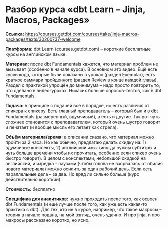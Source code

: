 # Разбор курса «dbt Learn – Jinja, Macros, Packages»



**Ссылка:**  https://courses.getdbt.com/courses/take/jinja-macros-packages/texts/30200737-welcome 

**Платформа:** dbt Learn (courses.getdbt.com) – короткие бесплатные курсы на английском языке. 

**Материал:** после dbt Fundamentals кажется, что материал проблем не вызывает (особенно в начале курса). В основном это видео. Ещё есть куски кода, которые были показаны в уроках (раздел Exemplar), есть краткое саммари пройденного (раздел Review в конце каждой главы). Раздел с практикой упрощён до минимума – надо просто повторить то, что сделано в видео-уроках. Никаких больше опросов-тестов, как в dbt Fundamentals.

**Подача:** в принципе с подачей всё в порядке, но есть различия от спикера к спикеру. Есть главный преподаватель – который был и в dbt Fundamentals (размеренный, вдумчивый), а есть и другие. Так вот чуть сложнее становится с преподавателем, который очень шустро говорит и печатает (и вообще мысль его летает как стрела). 

**Объём материала/время:** в описании сказано, что материал можно пройти за 2 часа. Но как обычно, предлагаю делать скидку на: 1) вдумчивые конспекты, 2) английский язык (иногда нужны субтитры и чуть больше времени чтобы их прочитать, особенно если спикер очень быстро говорит). В целом с конспектами, небольшой скидкой на английский, и изредка - паузами (чтобы голова не взорвалась от обилия нового материала) можно осилить за один рабочий день. Если есть параллельные дела – за два. Но вряд ли сильно больше (курс действительно короткий).

**Стоимость:** бесплатно

**Специфика для аналитиков:** нужно проходить после того, как освоен dbt Fundamentals (и ещё лучше после того, как уже есть какая-то практика с dbt). Для тех, кто не в курсе, например, что такое макросы – теория в начале подана, на мой взгляд, очень удачно. И про jinja, и про макросы рассказано коротко, но ясно.

